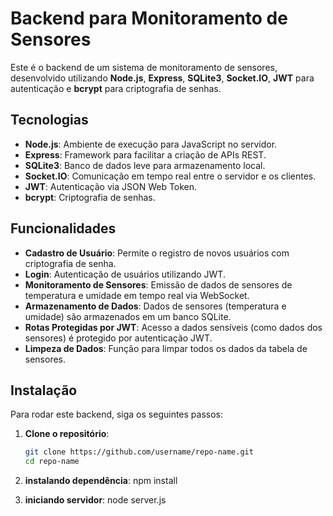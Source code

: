 # Backend para Monitoramento de Sensores

Este é o backend de um sistema de monitoramento de sensores, desenvolvido utilizando **Node.js**, **Express**, **SQLite3**, **Socket.IO**, **JWT** para autenticação e **bcrypt** para criptografia de senhas.

## Tecnologias

- **Node.js**: Ambiente de execução para JavaScript no servidor.
- **Express**: Framework para facilitar a criação de APIs REST.
- **SQLite3**: Banco de dados leve para armazenamento local.
- **Socket.IO**: Comunicação em tempo real entre o servidor e os clientes.
- **JWT**: Autenticação via JSON Web Token.
- **bcrypt**: Criptografia de senhas.

## Funcionalidades

- **Cadastro de Usuário**: Permite o registro de novos usuários com criptografia de senha.
- **Login**: Autenticação de usuários utilizando JWT.
- **Monitoramento de Sensores**: Emissão de dados de sensores de temperatura e umidade em tempo real via WebSocket.
- **Armazenamento de Dados**: Dados de sensores (temperatura e umidade) são armazenados em um banco SQLite.
- **Rotas Protegidas por JWT**: Acesso a dados sensíveis (como dados dos sensores) é protegido por autenticação JWT.
- **Limpeza de Dados**: Função para limpar todos os dados da tabela de sensores.

## Instalação

Para rodar este backend, siga os seguintes passos:

1. **Clone o repositório**:
   ```bash
   git clone https://github.com/username/repo-name.git
   cd repo-name

2. **instalando dependência**:
    npm install

3. **iniciando servidor**:
    node server.js